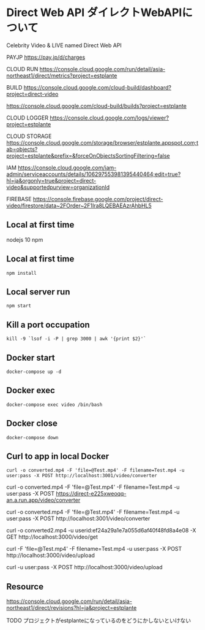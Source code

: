# Direct Web API ダイレクトWebAPIについて
Celebrity Video &amp; LIVE named Direct Web API

PAYJP
https://pay.jp/d/charges

CLOUD RUN
https://console.cloud.google.com/run/detail/asia-northeast1/direct/metrics?project=estplante

BUILD
https://console.cloud.google.com/cloud-build/dashboard?project=direct-video

https://console.cloud.google.com/cloud-build/builds?project=estplante

CLOUD LOGGER
https://console.cloud.google.com/logs/viewer?project=estplante

CLOUD STORAGE
https://console.cloud.google.com/storage/browser/estplante.appspot.com;tab=objects?project=estplante&prefix=&forceOnObjectsSortingFiltering=false

IAM
https://console.cloud.google.com/iam-admin/serviceaccounts/details/106297553981395440464;edit=true?hl=ja&orgonly=true&project=direct-video&supportedpurview=organizationId

FIREBASE
https://console.firebase.google.com/project/direct-video/firestore/data~2FOrder~2F1Ira8LQEBAEAzrAhbHL5

## Local at first time
nodejs 10
npm

## Local at first time
```
npm install
```

## Local server run
```
npm start
```

## Kill a port occupation
```
kill -9 `lsof -i -P | grep 3000 | awk '{print $2}'`
```
## Docker start
```
docker-compose up -d
```
## Docker exec
```
docker-compose exec video /bin/bash
```
## Docker close
```
docker-compose down
```
## Curl to app in local Docker
```
curl -o converted.mp4 -F 'file=@Test.mp4' -F filename=Test.mp4 -u user:pass -X POST http://localhost:3001/video/converter
```
curl -o converted.mp4 -F 'file=@Test.mp4' -F filename=Test.mp4 -u user:pass -X POST https://direct-e225xweoqq-an.a.run.app/video/converter

curl -o converted.mp4 -F 'file=@Test.mp4' -F filename=Test.mp4 -u user:pass -X POST http://localhost:3001/video/converter

curl -o converted2.mp4 -u userid:ef24a29a1e7a055d6af40f48fd8a4e08 -X GET http://localhost:3000/video/get


curl -F 'file=@Test.mp4' -F filename=Test.mp4 -u user:pass -X POST http://localhost:3000/video/upload

curl -u user:pass -X POST http://localhost:3000/video/upload

## Resource
https://console.cloud.google.com/run/detail/asia-northeast1/direct/revisions?hl=ja&project=estplante


TODO プロジェクトがestplanteになっているのをどうにかしないといけない